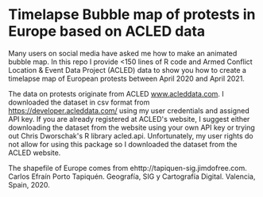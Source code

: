 # Timelapse Bubble map of protests in Europe based on ACLED data

Many users on social media have asked me how to make an animated bubble map. In this repo I provide <150 lines of R code and Armed Conflict Location & Event Data Project (ACLED) data to show you how to create a timelapse map of European protests between April 2020 and April 2021.

The data on protests originate from ACLED www.acleddata.com. I downloaded the dataset in csv format from https://developer.acleddata.com/ using my user credentials and assigned API key. If you are already registered at ACLED's website, I suggest either downloading the dataset from the website using your own API key or trying out Chris Dworschak's R library acled.api. Unfortunately, my user rights do not allow for using this package so I downloaded the dataset from the ACLED website.

The shapefile of Europe comes from ehttp://tapiquen-sig.jimdofree.com. Carlos Efraín Porto Tapiquén. Geografía, SIG y Cartografía Digital. Valencia, Spain, 2020.
